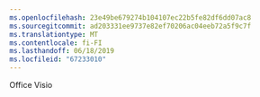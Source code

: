 ```yaml
---
ms.openlocfilehash: 23e49be679274b104107ec22b5fe82df6dd07ac8
ms.sourcegitcommit: ad203331ee9737e82ef70206ac04eeb72a5f9c7f
ms.translationtype: MT
ms.contentlocale: fi-FI
ms.lasthandoff: 06/18/2019
ms.locfileid: "67233010"
---
```

Office Visio